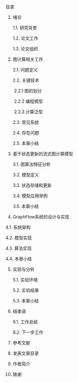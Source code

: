  目录

1. 绪论

   1.1. 研究背景

   1.2. 论文工作

   1.3. 论文组织

2. 图计算相关工作

   2.1. 问题定义

   2.2. 关键技术

   ​    2.2.1 图的划分

   ​    2.2.2 编程模型

   ​    2.2.3 计算泛型

   2.3. 常见系统

   2.4. 存在问题

   2.5. 本章小结

3. 基于状态更新的流式图计算模型

   3.1. 图算法特征分析

   3.2. 模型定义

   3.3. 状态存储和更新

   3.4. 模型应用举例

   3.5. 本章小结

4.  GraphFlow系统的设计与实现

   4.1. 系统架构

   4.2. 模型实现

   4.3. 算法实现

   4.4. 本章小结

5. 实验与分析

   5.1. 实验环境

   5.2. 实验结果

   5.3. 本章小结

6. 结束语

   6.1. 工作总结

   6.2. 下一步工作

7. 参考文献

8. 发表文章目录

9. 作者简介

10. 致谢